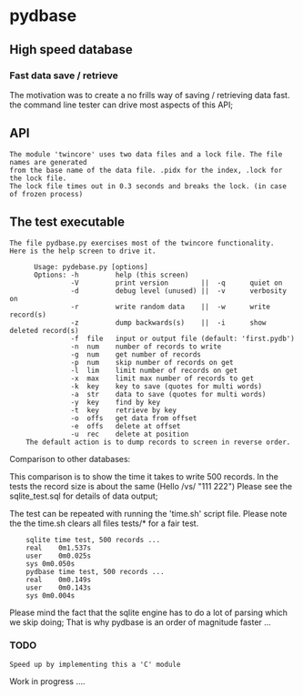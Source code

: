 # pydbase

## High speed database

### Fast data save / retrieve

  The motivation was to create a no frills way of saving / retrieving data fast.
  the command line tester can drive most aspects of this API;


## API

    The module 'twincore' uses two data files and a lock file. The file names are generated
    from the base name of the data file. .pidx for the index, .lock for the lock file.
    The lock file times out in 0.3 seconds and breaks the lock. (in case of frozen process)

## The test executable

    The file pydbase.py exercises most of the twincore functionality.
    Here is the help screen to drive it.

          Usage: pydebase.py [options]
          Options: -h         help (this screen)
                   -V         print version        ||  -q      quiet on
                   -d         debug level (unused) ||  -v      verbosity on
                   -r         write random data    ||  -w      write record(s)
                   -z         dump backwards(s)    ||  -i      show deleted record(s)
                   -f  file   input or output file (default: 'first.pydb')
                   -n  num    number of records to write
                   -g  num    get number of records
                   -p  num    skip number of records on get
                   -l  lim    limit number of records on get
                   -x  max    limit max number of records to get
                   -k  key    key to save (quotes for multi words)
                   -a  str    data to save (quotes for multi words)
                   -y  key    find by key
                   -t  key    retrieve by key
                   -o  offs   get data from offset
                   -e  offs   delete at offset
                   -u  rec    delete at position
        The default action is to dump records to screen in reverse order.


Comparison to other databases:

 This comparison is to show the time it takes to write 500 records.
In the tests the record size is about the same (Hello /vs/ "111 222")
Please see the sqlite_test.sql for details of data output;

The test can be repeated with running the 'time.sh' script file.
Please note the the time.sh clears all files tests/* for a fair test.

        sqlite time test, 500 records ...
        real	0m1.537s
        user	0m0.025s
        sys	0m0.050s
        pydbase time test, 500 records ...
        real	0m0.149s
        user	0m0.143s
        sys	0m0.004s

  Please mind the fact that the sqlite engine has to do a lot of parsing which we
skip doing; That is why pydbase is an order of magnitude faster ...

### TODO

    Speed up by implementing this a 'C' module

Work in progress ....

